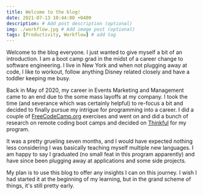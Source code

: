 ```yaml
---
title: Welcome to the blog!
date: 2021-07-13 10:44:00 +0400
description: # Add post description (optional)
img: ./workflow.jpg # Add image post (optional)
tags: [Productivity, Workflow] # add tag
---
```


Welcome to the blog everyone. I just wanted to give myself a bit of an introduction. I am a boot camp grad in the midst of a career change to software engineering. I live in New York and when not plugging away at code, I like to workout, follow anything Disney related closely and have a toddler keeping me busy.

<!-- end -->

Back in May of 2020, my career in Events Marketing and Management came to an end due to the some mass layoffs at my company. I took the time (and severance which was certainly helpful) to re-focus a bit and decided to finally pursue my intrigue for programming into a career. I did a couple of [FreeCodeCamp.org](https://freecodecamp.org) exercises and went on and did a bunch of research on remote coding boot camps and decided on [Thinkful](https://thinkful.com) for my program.

It was a pretty grueling seven months, and I would have expected nothing less considering I was basically teaching myself multiple new languages. I am happy to say I graduated (no small feat in this program apparently) and have since been plugging away at applications and some side projects.

My plan is to use this blog to offer any insights I can on this journey. I wish I had started it at the beginning of my learning, but in the grand scheme of things, it's still pretty early.
